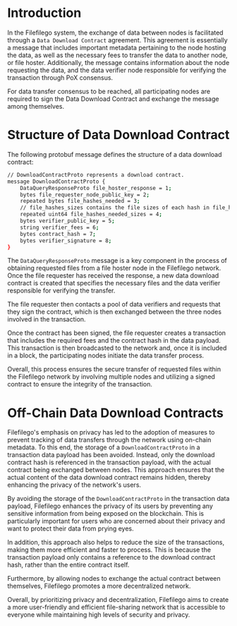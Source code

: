 # Introduction

In the Filefilego system, the exchange of data between nodes is facilitated through a `Data Download Contract` agreement. This agreement is essentially a message that includes important metadata pertaining to the node hosting the data, as well as the necessary fees to transfer the data to another node, or file hoster. Additionally, the message contains information about the node requesting the data, and the data verifier node responsible for verifying the transaction through PoX consensus.

For data transfer consensus to be reached, all participating nodes are required to sign the Data Download Contract and exchange the message among themselves.

# Structure of Data Download Contract

The following protobuf message defines the structure of a data download contract:

```bash
// DownloadContractProto represents a download contract.
message DownloadContractProto {
    DataQueryResponseProto file_hoster_response = 1;
    bytes file_requester_node_public_key = 2;
    repeated bytes file_hashes_needed = 3;
    // file_hashes_sizes contains the file sizes of each hash in file_hashes.
    repeated uint64 file_hashes_needed_sizes = 4;
    bytes verifier_public_key = 5;
    string verifier_fees = 6;
    bytes contract_hash = 7;
    bytes verifier_signature = 8;
}
```

The `DataQueryResponseProto` message is a key component in the process of obtaining requested files from a file hoster node in the Filefilego network. Once the file requester has received the response, a new data download contract is created that specifies the necessary files and the data verifier responsible for verifying the transfer.

The file requester then contacts a pool of data verifiers and requests that they sign the contract, which is then exchanged between the three nodes involved in the transaction.

Once the contract has been signed, the file requester creates a transaction that includes the required fees and the contract hash in the data payload. This transaction is then broadcasted to the network and, once it is included in a block, the participating nodes initiate the data transfer process.

Overall, this process ensures the secure transfer of requested files within the Filefilego network by involving multiple nodes and utilizing a signed contract to ensure the integrity of the transaction.


# Off-Chain Data Download Contracts

Filefilego's emphasis on privacy has led to the adoption of measures to prevent tracking of data transfers through the network using on-chain metadata. To this end, the storage of a `DownloadContractProto` in a transaction data payload has been avoided. Instead, only the download contract hash is referenced in the transaction payload, with the actual contract being exchanged between nodes. This approach ensures that the actual content of the data download contract remains hidden, thereby enhancing the privacy of the network's users.

By avoiding the storage of the `DownloadContractProto` in the transaction data payload, Filefilego enhances the privacy of its users by preventing any sensitive information from being exposed on the blockchain. This is particularly important for users who are concerned about their privacy and want to protect their data from prying eyes.

In addition, this approach also helps to reduce the size of the transactions, making them more efficient and faster to process. This is because the transaction payload only contains a reference to the download contract hash, rather than the entire contract itself.

Furthermore, by allowing nodes to exchange the actual contract between themselves, Filefilego promotes a more decentralized network.

Overall, by prioritizing privacy and decentralization, Filefilego aims to create a more user-friendly and efficient file-sharing network that is accessible to everyone while maintaining high levels of security and privacy.